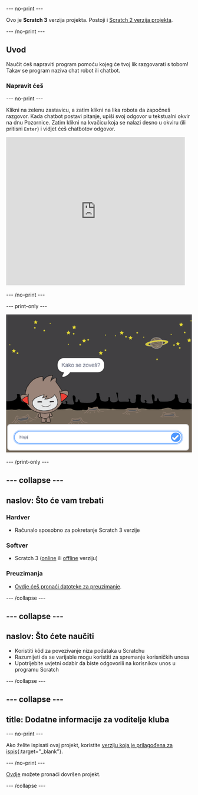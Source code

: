 \--- no-print \---

Ovo je **Scratch 3** verzija projekta. Postoji i [Scratch 2 verzija projekta](https://projects.raspberrypi.org/en/projects/chatbot-scratch2).

\--- /no-print \---

## Uvod

Naučit ćeš napraviti program pomoću kojeg će tvoj lik razgovarati s tobom! Takav se program naziva chat robot ili chatbot.

### Napravit ćeš

\--- no-print \---

Klikni na zelenu zastavicu, a zatim klikni na lika robota da započneš razgovor. Kada chatbot postavi pitanje, upiši svoj odgovor u tekstualni okvir na dnu Pozornice. Zatim klikni na kvačicu koja se nalazi desno u okviru (ili pritisni `Enter`) i vidjet ćeš chatbotov odgovor.

<div class="scratch-preview">
  <iframe allowtransparency="true" width="485" height="402" src="https://scratch.mit.edu/projects/embed/248864190/?autostart=false" 
  frameborder="0" scrolling="no"></iframe>
</div>

\--- /no-print \---

\--- print-only \---

![dovršen projekt](images/chatbot-preview.png)

\--- /print-only \---

## \--- collapse \---

## naslov: Što će vam trebati

### Hardver

- Računalo sposobno za pokretanje Scratch 3 verzije

### Softver

- Scratch 3 ([online](https://rpf.io/scratchon) ili [offline](https://rpf.io/scratchoff) verziju)

### Preuzimanja

- [Ovdje ćeš pronaći datoteke za preuzimanje](http://rpf.io/p/en/chatbot-go).

\--- /collapse \---

## \--- collapse \---

## naslov: Što ćete naučiti

- Koristiti kôd za povezivanje niza podataka u Scratchu
- Razumijeti da se varijable mogu koristiti za spremanje korisničkih unosa
- Upotrijebite uvjetni odabir da biste odgovorili na korisnikov unos u programu Scratch

\--- /collapse \---

## \--- collapse \---

## title: Dodatne informacije za voditelje kluba

\--- no-print \---

Ako želite ispisati ovaj projekt, koristite [verziju koja je prilagođena za ispis](https://projects.raspberrypi.org/en/projects/chatbot/print){:target="_blank"}.

\--- /no-print \---

[Ovdje](http://rpf.io/p/en/chatbot-get) možete pronaći dovršen projekt.

\--- /collapse \---